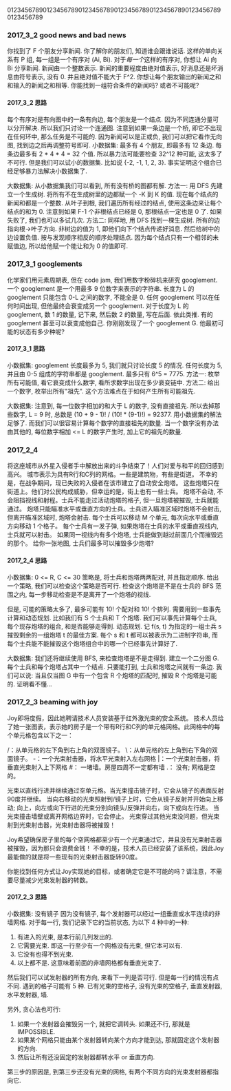 0123456789012345678901234567890123456789012345678901234567890123456789
### 2017_3_2 good news and bad news
你找到了 F 个朋友分享新闻. 你了解你的朋友们, 知道谁会跟谁说话.
这样的单向关系有 P 组, 每一组是一个有序对 (Ai, Bi).
对于*每一个*这样的有序对, 你想让 Ai 向 Bi 分享新闻. 新闻由一个整数表示.
新闻的重要程度由绝对值表示, 好消息还是坏消息由符号表示, 没有 0.
并且绝对值不能大于 F^2.
你想让每个朋友输出的新闻之和和输入的新闻之和相等.
你能找到一组符合条件的新闻吗? 或者不可能呢?

#### 2017_3_2 思路
每个有序对是有向图中的一条有向边, 每个朋友是一个结点.
因为不同连通分量可以分开解决. 所以我们只讨论一个连通图.
注意到如果一条边是一个桥, 即它不出现在任何环中, 那么任务是不可能的.
因为新闻可以是正或负, 我们可以把它看作无向图, 找到边之后再调整符号即可.
小数据集:
最多有 4 个朋友, 即最多有 12 条边. 每条边最多有 2 * 4 * 4 = 32 个值.
所以暴力法可能要检查 32^12 种可能, 这太多了不可行.
但是我们可以试小的数据集. 比如说 {-2, -1, 1, 2, 3}.
事实证明这个组合已经足够暴力法解决小数据集了.

大数据集:
从小数据集我们可以看到, 所有没有桥的图都有解.
方法一:
用 DFS 先建立一个生成树. 将所有不在生成树里的边都赋一个 -K 到 K 的值.
现在每个结点的新闻和都是一个整数.
从叶子到根, 我们遍历所有经过的结点, 使用这条边来让每个结点的和为 0.
注意到如果 F-1 个非根结点已经是 0, 那根结点一定也是 0 了.
如果失败了, 我们也可以多试几次.
方法二:
同样地, 用 DFS 找到一棵生成树. 所有的边指向根->叶子方向.
非树边的值为 1, 即他们向下个结点传递好消息. 然后给树中的边设置负值.
按与发现顺序相反的顺序处理结点.
因为每个结点只有一个相邻的未赋值边, 所以给他赋一个能让和为 0 的值即可.


### 2017_3_1 googlements
化学家们用元素周期表, 但在 code jam, 我们用数字粉碎机来研究 googlement.
一个 googlement 是一个用最多 9 位数字来表示的字符串.
长度为 L 的 googlement 只能包含 0-L 之间的数字, 不能全是 0.
任何 googlement 可以在任何时间出现, 但他最终会衰变成另一个 googlement.
对于长度为 L 的 googlement, 数 1 的数量, 记下来, 然后数 2 的数量, 写在后面.
依此类推. 有的 googlement 甚至可以衰变成他自己.
你刚刚发现了一个 googlement G. 他最初可能的状态有多少种呢?

#### 2017_3_1 思路
小数据集: googlement 长度最多为 5, 我们就只讨论长度 5 的情况.
任何长度为 5, 并且由 0-5 组成的字符串都是 googlement. 最多只有 6^5 = 7775.
方法一: 枚举所有可能值, 看它衰变成什么数字, 看所求数字出现在多少衰变链中.
方法二: 给出一个数字, 枚举出所有"祖先". 这个方法难点在于如何产生所有可能祖先.

大数据集:
注意到, 每一位数字相加的和大于 L 的数字, 没有直接祖先.
所以去掉那些数字, L = 9 时, 总数是 (10 + 9 - 1)! / (10! * (9-1)!) = 92377.
用小数据集的解法足够了.
而我们可以很容易计算每个数字的直接祖先的数量.
当一个数字没有办法由其他的, 每位数字相加 <= L 的数字产生时, 加上它的祖先的数量.

### 2017_2_4 
将这座城市从外星入侵者手中解放出来的斗争结束了！人们对爱与和平的回归感到高兴。
城市表示为具有R行和C列的网格。一些是建筑物，有些是街道。
不幸的是，在战争期间，现已失败的入侵者在该市建立了自动安全炮塔。
这些炮塔只在街道上。他们对公民构成威胁，但幸运的是，街上也有一些士兵。
炮塔不会动, 不会阻挡视线和射程。士兵不能走过活动炮塔的格子, 但一旦炮塔被摧毁, 士兵就能通过。
炮塔只能瞄准水平或垂直方向的士兵。士兵进入瞄准区域时炮塔不会射击, 但离开瞄准区域时, 炮塔会射击.
每个士兵可以移动 M 个单元, 每次向水平或垂直方向移动 1 个格子。
每个士兵有一发子弹, 如果炮塔在士兵的水平或垂直视线内, 士兵就可以射击。
如果同一视线内有多个炮塔, 士兵能做到越过前面几个而摧毁远的那个。
给你一张地图, 士兵们最多可以摧毁多少炮塔?

#### 2017_2_4 思路
小数据集: 0 <= R, C <= 30
策略是, 将士兵和炮塔两两配对, 并且指定顺序.
给出一个策略, 我们可以检查这个策略是否可行.
检查这个炮塔是不是在士兵的 BFS 范围之内, 每一步移动检查是不是离开了一个炮塔的视线.

但是, 可能的策略太多了, 最多可能有 10! 个配对和 10! 个排列.
需要用到一些事先计算和动态规划.
比如我们有 S 个士兵和 T 个炮塔. 我们可以事先计算每个士兵, 每个现存炮塔的组合, 和是否能够走得到.
动态规划. 记 f(s, t) 为指定的一组士兵 s 摧毁剩余的一组炮塔 t 的最佳方案. 每个 s 和 t 都可以被表示为二进制字符串, 
而每个士兵能不能摧毁这个炮塔组合中的哪一个已经事先计算好了.

大数据集:
我们还将继续使用 BFS, 来检查炮塔是不是走得到.
建立一个二分图 G. 每个士兵和每个炮塔占其中一个结点.
只要能打到, 士兵和炮塔之间就有一条边.
我们可以说: 当且仅当图 G 中有一个包含 R 个炮塔的匹配时, 摧毁 R 个炮塔是可能的.
证明看不懂...

### 2017_2_3 beaming with joy
Joy即将度假，因此她聘请技术人员安装基于红外激光束的安全系统。
技术人员给了她一张图表，表示她的房子是一个带有R行和C列的单元格网格。此网格中的每个单元格包含以下之一：

/：从单元格的左下角到右上角的双面镜子。
\：从单元格的左上角到右下角的双面镜子。
-：一个光束射击器，将水平光束射入左右网格
|：一个光束射击器，将垂直光束射入上下网格
\#： 一堵墙。房屋四周不一定都有墙
.： 没有; 网格是空的。

光束以直线行进并继续通过空单元格。当光束撞击镜子时，它会从镜子的表面反射90度并继续。
当向右移动的光束照射到/镜子上时，它会从镜子反射并开始向上移动;
向上，向左或向下行进的光束分别向镜头/反弹并向右，向下或向左行进。
当光束撞击墙壁或离开网格边界时，它会停止。
光束穿过其他光束没问题，但光束射到光束射击器，光束射击器将被摧毁！

Joy希望确保房子里的每个空网格都至少有一个光束通过它，并且没有光束射击器被摧毁，因为那只会浪费金钱！
不幸的是，技术人员已经安装了该系统，因此Joy最能做的就是将一些现有的光束射击器旋转90度。

你能找到任何方式让Joy实现她的目标，或者确定它是不可能的吗？请注意，不需要尽量减少光束发射器的转数。

#### 2017_2_3 思路
小数据集: 没有镜子
因为没有镜子, 每个发射器可以经过一组垂直或水平连续的非墙网格.
对于每一行, 我们记录下它的当前状态, 为以下 4 种中的一种:
1. 有进入的光束, 是本行前几列发出的.
2. 它需要光束. 即这一行至少有一个网格没有光束, 但它本可以有.
3. 它没有也得不到光束. 
4. 以上都不是. 这意味着前面的非墙网格都有垂直光束了.

然后我们可以试发射器的所有方向, 来看下一列是否可行. 但是每一行的情况有点不同.
遇到的格子可能有 5 种. 已有光束的空格子, 没有光束的空格子, 垂直发射器, 水平发射器, 墙.

另外, 贪心法也可行:
1. 如果一个发射器会摧毁另一个, 就把它调转头. 如果还不行, 那就是 IMPOSSIBLE.
2. 如果某个网格只能由某个发射器转向某个方向才能到达, 那就固定这个发射器的方向.
3. 然后让所有还没固定的发射器都转水平 or 垂直方向.

第三步的原因是, 到第三步还没有光束的网格, 有两个不同方向的光束发射器都指向它.
